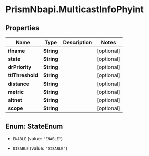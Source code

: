 # PrismNbapi.MulticastInfoPhyint

## Properties
Name | Type | Description | Notes
------------ | ------------- | ------------- | -------------
**ifname** | **String** |  | [optional] 
**state** | **String** |  | [optional] 
**drPriority** | **String** |  | [optional] 
**ttlThreshold** | **String** |  | [optional] 
**distance** | **String** |  | [optional] 
**metric** | **String** |  | [optional] 
**altnet** | **String** |  | [optional] 
**scope** | **String** |  | [optional] 


<a name="StateEnum"></a>
## Enum: StateEnum


* `ENABLE` (value: `"ENABLE"`)

* `DISABLE` (value: `"DISABLE"`)




